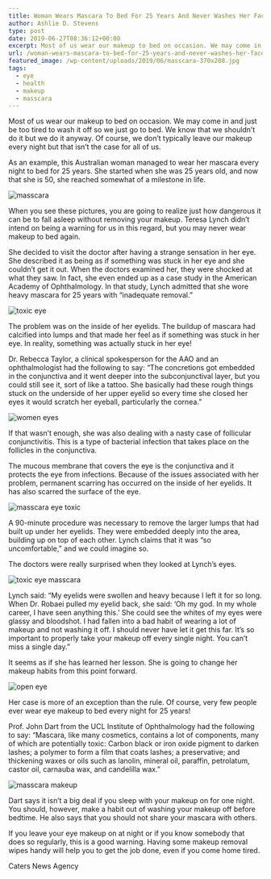 ```yaml
---
title: Woman Wears Mascara To Bed For 25 Years And Never Washes Her Face – See Under Her Eyelid
author: Ashlie D. Stevens
type: post
date: 2019-06-27T08:36:12+00:00
excerpt: Most of us wear our makeup to bed on occasion. We may come in and just be too tired to wash it off so we just go to bed. We know that we shouldn’t do it but we do it anyway.
url: /woman-wears-mascara-to-bed-for-25-years-and-never-washes-her-face-see-under-her-eyelid/
featured_image: /wp-content/uploads/2019/06/masscara-370x208.jpg
tags:
  - eye
  - health
  - makeup
  - masscara
---
```


  Most of us wear our makeup to bed on occasion. We may come in and just be too tired to wash it off so we just go to bed. We know that we shouldn’t do it but we do it anyway. Of course, we don’t typically leave our makeup every night but that isn’t the case for all of us.



  As an example, this Australian woman managed to wear her mascara every night to bed for 25 years. She started when she was 25 years old, and now that she is 50, she reached somewhat of a milestone in life.


![masscara](/wp-content/uploads/2019/06/masscara1-300x176.jpg) 


  When you see these pictures, you are going to realize just how dangerous it can be to fall asleep without removing your makeup. Teresa Lynch didn’t intend on being a warning for us in this regard, but you may never wear makeup to bed again.



  She decided to visit the doctor after having a strange sensation in her eye. She described it as being as if something was stuck in her eye and she couldn’t get it out. When the doctors examined her, they were shocked at what they saw. In fact, she even ended up as a case study in the American Academy of Ophthalmology. In that study, Lynch admitted that she wore heavy mascara for 25 years with “inadequate removal.”


![toxic eye](/wp-content/uploads/2019/06/masscara2-300x211.jpg)


  The problem was on the inside of her eyelids. The buildup of mascara had calcified into lumps and that made her feel as if something was stuck in her eye. In reality, something was actually stuck in her eye!



  Dr. Rebecca Taylor, a clinical spokesperson for the AAO and an ophthalmologist had the following to say: “The concretions got embedded in the conjunctiva and it went deeper into the subconjunctival layer, but you could still see it, sort of like a tattoo. She basically had these rough things stuck on the underside of her upper eyelid so every time she closed her eyes it would scratch her eyeball, particularly the cornea.”


![women eyes](/wp-content/uploads/2019/06/masscara3-200x300.jpg)


  If that wasn’t enough, she was also dealing with a nasty case of follicular conjunctivitis. This is a type of bacterial infection that takes place on the follicles in the conjunctiva.



  The mucous membrane that covers the eye is the conjunctiva and it protects the eye from infections. Because of the issues associated with her problem, permanent scarring has occurred on the inside of her eyelids. It has also scarred the surface of the eye.


![masscara eye toxic](/wp-content/uploads/2019/06/masscara4-300x200.jpg) 


  A 90-minute procedure was necessary to remove the larger lumps that had built up under her eyelids. They were embedded deeply into the area, building up on top of each other. Lynch claims that it was “so uncomfortable,” and we could imagine so.



  The doctors were really surprised when they looked at Lynch’s eyes.


![toxic eye masscara](/wp-content/uploads/2019/06/masscara5-300x200.jpg)


  Lynch said: “My eyelids were swollen and heavy because I left it for so long. When Dr. Robaei pulled my eyelid back, she said: ‘Oh my god. In my whole career, I have seen anything this.’ She could see the whites of my eyes were glassy and bloodshot. I had fallen into a bad habit of wearing a lot of makeup and not washing it off. I should never have let it get this far. It’s so important to properly take your makeup off every single night. You can’t miss a single day.”



  It seems as if she has learned her lesson. She is going to change her makeup habits from this point forward.


![open eye](/wp-content/uploads/2019/06/masscara6-300x200.jpg)


  Her case is more of an exception than the rule. Of course, very few people ever wear eye makeup to bed every night for 25 years!



  Prof. John Dart from the UCL Institute of Ophthalmology had the following to say: “Mascara, like many cosmetics, contains a lot of components, many of which are potentially toxic: Carbon black or iron oxide pigment to darken lashes; a polymer to form a film that coats lashes; a preservative; and thickening waxes or oils such as lanolin, mineral oil, paraffin, petrolatum, castor oil, carnauba wax, and candelilla wax.”


![masscara makeup](/wp-content/uploads/2019/06/masscara7-300x200.jpg)


  Dart says it isn’t a big deal if you sleep with your makeup on for one night. You should, however, make a habit out of washing your makeup off before bedtime. He also says that you should not share your mascara with others.



  If you leave your eye makeup on at night or if you know somebody that does so regularly, this is a good warning. Having some makeup removal wipes handy will help you to get the job done, even if you come home tired.



  Caters News Agency

